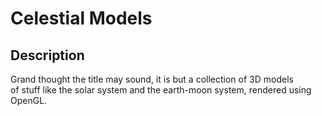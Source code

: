 # Celestial Models

## Description
Grand thought the title may sound, it is but a collection of 3D models  
of stuff like the solar system and the earth-moon system, rendered using  
OpenGL.
